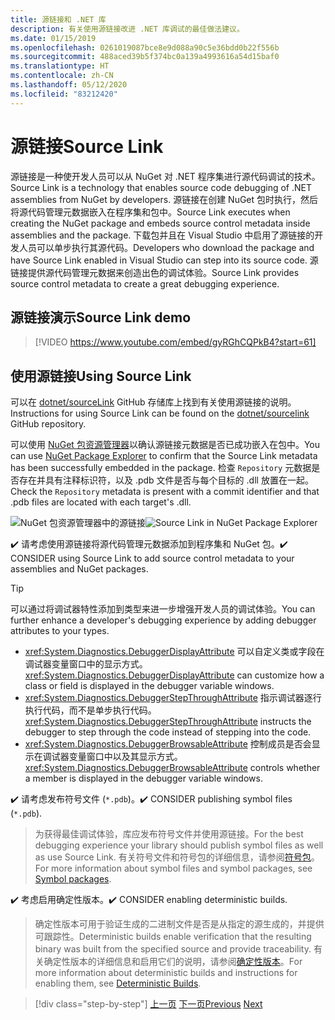 ```yaml
---
title: 源链接和 .NET 库
description: 有关使用源链接改进 .NET 库调试的最佳做法建议。
ms.date: 01/15/2019
ms.openlocfilehash: 0261019087bce8e9d088a90c5e36bdd0b22f556b
ms.sourcegitcommit: 488aced39b5f374bc0a139a4993616a54d15baf0
ms.translationtype: HT
ms.contentlocale: zh-CN
ms.lasthandoff: 05/12/2020
ms.locfileid: "83212420"
---
```

# <a name="source-link"></a><span data-ttu-id="245ff-103">源链接</span><span class="sxs-lookup"><span data-stu-id="245ff-103">Source Link</span></span>

<span data-ttu-id="245ff-104">源链接是一种使开发人员可以从 NuGet 对 .NET 程序集进行源代码调试的技术。</span><span class="sxs-lookup"><span data-stu-id="245ff-104">Source Link is a technology that enables source code debugging of .NET assemblies from NuGet by developers.</span></span> <span data-ttu-id="245ff-105">源链接在创建 NuGet 包时执行，然后将源代码管理元数据嵌入在程序集和包中。</span><span class="sxs-lookup"><span data-stu-id="245ff-105">Source Link executes when creating the NuGet package and embeds source control metadata inside assemblies and the package.</span></span> <span data-ttu-id="245ff-106">下载包并且在 Visual Studio 中启用了源链接的开发人员可以单步执行其源代码。</span><span class="sxs-lookup"><span data-stu-id="245ff-106">Developers who download the package and have Source Link enabled in Visual Studio can step into its source code.</span></span> <span data-ttu-id="245ff-107">源链接提供源代码管理元数据来创造出色的调试体验。</span><span class="sxs-lookup"><span data-stu-id="245ff-107">Source Link provides source control metadata to create a great debugging experience.</span></span>

## <a name="source-link-demo"></a><span data-ttu-id="245ff-108">源链接演示</span><span class="sxs-lookup"><span data-stu-id="245ff-108">Source Link demo</span></span>

> [!VIDEO https://www.youtube.com/embed/gyRGhCQPkB4?start=61]

## <a name="using-source-link"></a><span data-ttu-id="245ff-109">使用源链接</span><span class="sxs-lookup"><span data-stu-id="245ff-109">Using Source Link</span></span>

<span data-ttu-id="245ff-110">可以在 [dotnet/sourceLink](https://github.com/dotnet/sourcelink/blob/master/README.md) GitHub 存储库上找到有关使用源链接的说明。</span><span class="sxs-lookup"><span data-stu-id="245ff-110">Instructions for using Source Link can be found on the [dotnet/sourcelink](https://github.com/dotnet/sourcelink/blob/master/README.md) GitHub repository.</span></span>

<span data-ttu-id="245ff-111">可以使用 [NuGet 包资源管理器](https://github.com/NuGetPackageExplorer/NuGetPackageExplorer)以确认源链接元数据是否已成功嵌入在包中。</span><span class="sxs-lookup"><span data-stu-id="245ff-111">You can use [NuGet Package Explorer](https://github.com/NuGetPackageExplorer/NuGetPackageExplorer) to confirm that the Source Link metadata has been successfully embedded in the package.</span></span> <span data-ttu-id="245ff-112">检查 `Repository` 元数据是否存在并具有注释标识符，以及 .pdb 文件是否与每个目标的 .dll 放置在一起。</span><span class="sxs-lookup"><span data-stu-id="245ff-112">Check the `Repository` metadata is present with a commit identifier and that .pdb files are located with each target's .dll.</span></span>

<span data-ttu-id="245ff-113">![NuGet 包资源管理器中的源链接](./media/sourcelink/nuget-package-explorer-sourcelink.png "NuGet 包资源管理器中的源链接")</span><span class="sxs-lookup"><span data-stu-id="245ff-113">![Source Link in NuGet Package Explorer](./media/sourcelink/nuget-package-explorer-sourcelink.png "Source Link in NuGet Package Explorer")</span></span>

<span data-ttu-id="245ff-114">✔️ 请考虑使用源链接将源代码管理元数据添加到程序集和 NuGet 包。</span><span class="sxs-lookup"><span data-stu-id="245ff-114">✔️ CONSIDER using Source Link to add source control metadata to your assemblies and NuGet packages.</span></span>

> [!TIP]
> <span data-ttu-id="245ff-115">可以通过将调试器特性添加到类型来进一步增强开发人员的调试体验。</span><span class="sxs-lookup"><span data-stu-id="245ff-115">You can further enhance a developer's debugging experience by adding debugger attributes to your types.</span></span>
>
> * <span data-ttu-id="245ff-116"><xref:System.Diagnostics.DebuggerDisplayAttribute> 可以自定义类或字段在调试器变量窗口中的显示方式。</span><span class="sxs-lookup"><span data-stu-id="245ff-116"><xref:System.Diagnostics.DebuggerDisplayAttribute> can customize how a class or field is displayed in the debugger variable windows.</span></span>
> * <span data-ttu-id="245ff-117"><xref:System.Diagnostics.DebuggerStepThroughAttribute> 指示调试器逐行执行代码，而不是单步执行代码。</span><span class="sxs-lookup"><span data-stu-id="245ff-117"><xref:System.Diagnostics.DebuggerStepThroughAttribute> instructs the debugger to step through the code instead of stepping into the code.</span></span>
> * <span data-ttu-id="245ff-118"><xref:System.Diagnostics.DebuggerBrowsableAttribute> 控制成员是否会显示在调试器变量窗口中以及其显示方式。</span><span class="sxs-lookup"><span data-stu-id="245ff-118"><xref:System.Diagnostics.DebuggerBrowsableAttribute> controls whether a member is displayed in the debugger variable windows.</span></span>

<span data-ttu-id="245ff-119">✔️ 请考虑发布符号文件 (`*.pdb`)。</span><span class="sxs-lookup"><span data-stu-id="245ff-119">✔️ CONSIDER publishing symbol files (`*.pdb`).</span></span>

> <span data-ttu-id="245ff-120">为获得最佳调试体验，库应发布符号文件并使用源链接。</span><span class="sxs-lookup"><span data-stu-id="245ff-120">For the best debugging experience your library should publish symbol files as well as use Source Link.</span></span> <span data-ttu-id="245ff-121">有关符号文件和符号包的详细信息，请参阅[符号包](./nuget.md#symbol-packages)。</span><span class="sxs-lookup"><span data-stu-id="245ff-121">For more information about symbol files and symbol packages, see [Symbol packages](./nuget.md#symbol-packages).</span></span>

<span data-ttu-id="245ff-122">✔️ 考虑启用确定性版本。</span><span class="sxs-lookup"><span data-stu-id="245ff-122">✔️ CONSIDER enabling deterministic builds.</span></span>

> <span data-ttu-id="245ff-123">确定性版本可用于验证生成的二进制文件是否是从指定的源生成的，并提供可跟踪性。</span><span class="sxs-lookup"><span data-stu-id="245ff-123">Deterministic builds enable verification that the resulting binary was built from the specified source and provide traceability.</span></span> <span data-ttu-id="245ff-124">有关确定性版本的详细信息和启用它们的说明，请参阅[确定性版本](https://github.com/clairernovotny/DeterministicBuilds)。</span><span class="sxs-lookup"><span data-stu-id="245ff-124">For more information about deterministic builds and instructions for enabling them, see [Deterministic Builds](https://github.com/clairernovotny/DeterministicBuilds).</span></span>

>[!div class="step-by-step"]
><span data-ttu-id="245ff-125">[上一页](dependencies.md)
>[下一页](publish-nuget-package.md)</span><span class="sxs-lookup"><span data-stu-id="245ff-125">[Previous](dependencies.md)
[Next](publish-nuget-package.md)</span></span>
